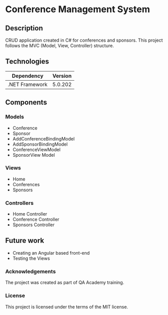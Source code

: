 # Conference Management System

## Description
CRUD application created in C# for conferences and sponsors. This project follows the MVC (Model, View, Controller) structure.

## Technologies
| Dependency | Version |
| --- | ----------- |
| .NET Framework | 5.0.202 |

## Components

### Models
* Conference
* Sponsor
* AddConferenceBindingModel
* AddSponsorBindingModel
* ConferenceViewModel
* SponsorView Model

### Views
* Home
* Conferences
* Sponsors

### Controllers
* Home Controller
* Conference Controller
* Sponsors Controller

## Future work
* Creating an Angular based front-end
* Testing the Views

### Acknowledgements
The project was created as part of QA Academy training.

### License
This project is licensed under the terms of the MIT license.